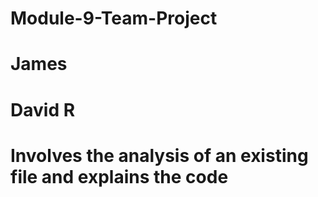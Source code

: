 # Module-9-Team-Project 
# James 
# David R 
# Involves the analysis of an existing file and explains the code
